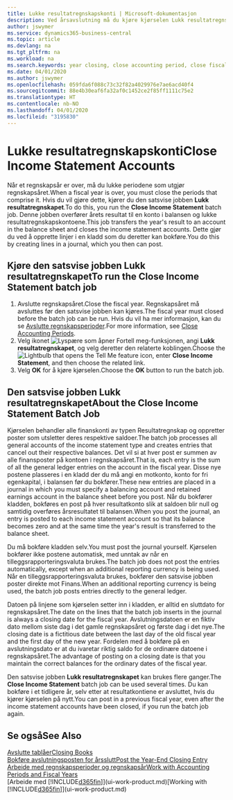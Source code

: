 ```yaml
---
title: Lukke resultatregnskapskonti | Microsoft-dokumentasjon
description: Ved årsavslutning må du kjøre kjørselen Lukk resultatregnskapet for å lukke regnskapsperiodene som utgjør regnskapsåret.
author: jswymer
ms.service: dynamics365-business-central
ms.topic: article
ms.devlang: na
ms.tgt_pltfrm: na
ms.workload: na
ms.search.keywords: year closing, close accounting period, close fiscal year, bank account detailed trial balance
ms.date: 04/01/2020
ms.author: jswymer
ms.openlocfilehash: 059fda6f088c73c32f82a4029976e7ae6acd40f4
ms.sourcegitcommit: 88e4b30eaf6fa32af0c1452ce2f85ff1111c75e2
ms.translationtype: HT
ms.contentlocale: nb-NO
ms.lasthandoff: 04/01/2020
ms.locfileid: "3195830"
---
```

# <a name="close-income-statement-accounts"></a><span data-ttu-id="54e53-103">Lukke resultatregnskapskonti</span><span class="sxs-lookup"><span data-stu-id="54e53-103">Close Income Statement Accounts</span></span>
<span data-ttu-id="54e53-104">Når et regnskapsår er over, må du lukke periodene som utgjør regnskapsåret.</span><span class="sxs-lookup"><span data-stu-id="54e53-104">When a fiscal year is over, you must close the periods that comprise it.</span></span> <span data-ttu-id="54e53-105">Hvis du vil gjøre dette, kjører du den satsvise jobben **Lukk resultatregnskapet**.</span><span class="sxs-lookup"><span data-stu-id="54e53-105">To do this, you run the **Close Income Statement** batch job.</span></span> <span data-ttu-id="54e53-106">Denne jobben overfører årets resultat til en konto i balansen og lukke resultatregnskapskontoene.</span><span class="sxs-lookup"><span data-stu-id="54e53-106">This job transfers the year's result to an account in the balance sheet and closes the income statement accounts.</span></span> <span data-ttu-id="54e53-107">Dette gjør du ved å opprette linjer i en kladd som du deretter kan bokføre.</span><span class="sxs-lookup"><span data-stu-id="54e53-107">You do this by creating lines in a journal, which you then can post.</span></span>

## <a name="to-run-the-close-income-statement-batch-job"></a><span data-ttu-id="54e53-108">Kjøre den satsvise jobben Lukk resultatregnskapet</span><span class="sxs-lookup"><span data-stu-id="54e53-108">To run the Close Income Statement batch job</span></span>
1. <span data-ttu-id="54e53-109">Avslutte regnskapsåret.</span><span class="sxs-lookup"><span data-stu-id="54e53-109">Close the fiscal year.</span></span> <span data-ttu-id="54e53-110">Regnskapsåret må avsluttes før den satsvise jobben kan kjøres.</span><span class="sxs-lookup"><span data-stu-id="54e53-110">The fiscal year must closed before the batch job can be run.</span></span> <span data-ttu-id="54e53-111">Hvis du vil ha mer informasjon, kan du se [Avslutte regnskapsperioder](year-close-account-periods.md).</span><span class="sxs-lookup"><span data-stu-id="54e53-111">For more information, see [Close Accounting Periods](year-close-account-periods.md).</span></span>
2. <span data-ttu-id="54e53-112">Velg ikonet ![Lyspære som åpner Fortell meg-funksjonen](media/ui-search/search_small.png "Fortell hva du vil gjøre"), angi **Lukk resultatregnskapet**, og velg deretter den relaterte koblingen.</span><span class="sxs-lookup"><span data-stu-id="54e53-112">Choose the ![Lightbulb that opens the Tell Me feature](media/ui-search/search_small.png "Tell me what you want to do") icon, enter **Close Income Statement**, and then choose the related link.</span></span>
3. <span data-ttu-id="54e53-113">Velg **OK** for å kjøre kjørselen.</span><span class="sxs-lookup"><span data-stu-id="54e53-113">Choose the **OK** button to run the batch job.</span></span>

## <a name="about-the-close-income-statement-batch-job"></a><span data-ttu-id="54e53-114">Den satsvise jobben Lukk resultatregnskapet</span><span class="sxs-lookup"><span data-stu-id="54e53-114">About the Close Income Statement Batch Job</span></span>
<span data-ttu-id="54e53-115">Kjørselen behandler alle finanskonti av typen Resultatregnskap og oppretter poster som utsletter deres respektive saldoer.</span><span class="sxs-lookup"><span data-stu-id="54e53-115">The batch job processes all general accounts of the income statement type and creates entries that cancel out their respective balances.</span></span> <span data-ttu-id="54e53-116">Det vil si at hver post er summen av alle finansposter på kontoen i regnskapsåret.</span><span class="sxs-lookup"><span data-stu-id="54e53-116">That is, each entry is the sum of all the general ledger entries on the account in the fiscal year.</span></span> <span data-ttu-id="54e53-117">Disse nye postene plasseres i en kladd der du må angi en motkonto, konto for fri egenkapital, i balansen før du bokfører.</span><span class="sxs-lookup"><span data-stu-id="54e53-117">These new entries are placed in a journal in which you must specify a balancing account and retained earnings account in the balance sheet before you post.</span></span> <span data-ttu-id="54e53-118">Når du bokfører kladden, bokføres en post på hver resultatkonto slik at saldoen blir null og samtidig overføres årsresultatet til balansen.</span><span class="sxs-lookup"><span data-stu-id="54e53-118">When you post the journal, an entry is posted to each income statement account so that its balance becomes zero and at the same time the year's result is transferred to the balance sheet.</span></span>

<span data-ttu-id="54e53-119">Du må bokføre kladden selv.</span><span class="sxs-lookup"><span data-stu-id="54e53-119">You must post the journal yourself.</span></span> <span data-ttu-id="54e53-120">Kjørselen bokfører ikke postene automatisk, med unntak av når en tilleggsrapporteringsvaluta brukes.</span><span class="sxs-lookup"><span data-stu-id="54e53-120">The batch job does not post the entries automatically, except when an additional reporting currency is being used.</span></span> <span data-ttu-id="54e53-121">Når en tilleggsrapporteringsvaluta brukes, bokfører den satsvise jobben poster direkte mot Finans.</span><span class="sxs-lookup"><span data-stu-id="54e53-121">When an additional reporting currency is being used, the batch job posts entries directly to the general ledger.</span></span>

<span data-ttu-id="54e53-122">Datoen på linjene som kjørselen setter inn i kladden, er alltid en sluttdato for regnskapsåret.</span><span class="sxs-lookup"><span data-stu-id="54e53-122">The date on the lines that the batch job inserts in the journal is always a closing date for the fiscal year.</span></span> <span data-ttu-id="54e53-123">Avslutningsdatoen er en fiktiv dato mellom siste dag i det gamle regnskapsåret og første dag i det nye.</span><span class="sxs-lookup"><span data-stu-id="54e53-123">The closing date is a fictitious date between the last day of the old fiscal year and the first day of the new year.</span></span> <span data-ttu-id="54e53-124">Fordelen med å bokføre på en avslutningsdato er at du ivaretar riktig saldo for de ordinære datoene i regnskapsåret.</span><span class="sxs-lookup"><span data-stu-id="54e53-124">The advantage of posting on a closing date is that you maintain the correct balances for the ordinary dates of the fiscal year.</span></span>

<span data-ttu-id="54e53-125">Den satsvise jobben **Lukk resultatregnskapet** kan brukes flere ganger.</span><span class="sxs-lookup"><span data-stu-id="54e53-125">The **Close Income Statement** batch job can be used several times.</span></span> <span data-ttu-id="54e53-126">Du kan bokføre i et tidligere år, selv etter at resultatkontiene er avsluttet, hvis du kjører kjørselen på nytt.</span><span class="sxs-lookup"><span data-stu-id="54e53-126">You can post in a previous fiscal year, even after the income statement accounts have been closed, if you run the batch job again.</span></span>

## <a name="see-also"></a><span data-ttu-id="54e53-127">Se også</span><span class="sxs-lookup"><span data-stu-id="54e53-127">See Also</span></span>

[<span data-ttu-id="54e53-128">Avslutte tablåer</span><span class="sxs-lookup"><span data-stu-id="54e53-128">Closing Books</span></span>](year-close-books.md)  
[<span data-ttu-id="54e53-129">Bokføre avslutningsposten for årsslutt</span><span class="sxs-lookup"><span data-stu-id="54e53-129">Post the Year-End Closing Entry</span></span>](year-how-post-year-end-close-entry.md)  
[<span data-ttu-id="54e53-130">Arbeide med regnskapsperioder og regnskapsår</span><span class="sxs-lookup"><span data-stu-id="54e53-130">Work with Accounting Periods and Fiscal Years</span></span>](finance-accounting-periods-and-fiscal-years.md)  
<span data-ttu-id="54e53-131">[Arbeide med [!INCLUDE[d365fin](includes/d365fin_md.md)]](ui-work-product.md)</span><span class="sxs-lookup"><span data-stu-id="54e53-131">[Working with [!INCLUDE[d365fin](includes/d365fin_md.md)]](ui-work-product.md)</span></span>
